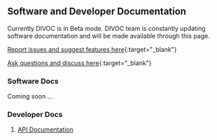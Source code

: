 ## Software and Developer Documentation

<p class="focus"> Currently DIVOC is in Beta mode. DIVOC team is constantly updating software documentation and will be made available through this page. </p>

[Report issues and suggest features here](https://github.com/egovernments/DIVOC/issues){:target="_blank"}

[Ask questions and discuss here](https://github.com/egovernments/DIVOC/discussions){:target="_blank"}

### Software Docs

Coming soon ...

### Developer Docs

1. [API Documentation](/developer-docs/index.md)

